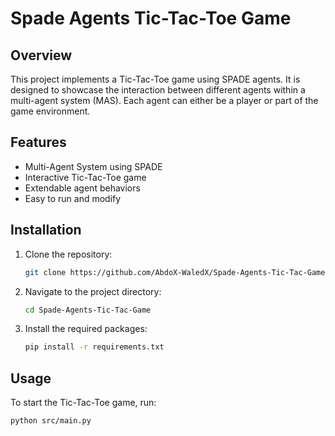 # Spade Agents Tic-Tac-Toe Game

## Overview

This project implements a Tic-Tac-Toe game using SPADE agents. It is designed to showcase the interaction between different agents within a multi-agent system (MAS). Each agent can either be a player or part of the game environment.

## Features

- Multi-Agent System using SPADE
- Interactive Tic-Tac-Toe game
- Extendable agent behaviors
- Easy to run and modify

## Installation

1. Clone the repository:
    ```bash
    git clone https://github.com/AbdoX-WaledX/Spade-Agents-Tic-Tac-Game.git
    ```
2. Navigate to the project directory:
    ```bash
    cd Spade-Agents-Tic-Tac-Game
    ```
3. Install the required packages:
    ```bash
    pip install -r requirements.txt
    ```

## Usage

To start the Tic-Tac-Toe game, run:
```bash
python src/main.py

